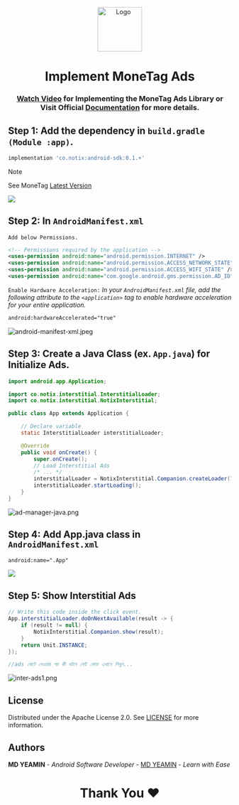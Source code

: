 <p align="center">
  <a href="https://github.com/i-rin-eam/meta-ads">
    <img src="https://raw.githubusercontent.com/i-rin-eam/mone-tag/main/images/mone-tag-img.jpg" alt="Logo" width="100" height="100">
  </a> 
<h1 align='center'>Implement MoneTag Ads</h1>
<h3 align='center'>
    <a href="https://www.youtube.com/watch?v=Sgkp46GS6rk">Watch Video</a> for Implementing the MoneTag Ads Library 
    or Visit Official <a href="https://docs.inappi.co/">Documentation</a> for more details.
</h3>
</p>

## Step 1: Add the dependency in `build.gradle (Module :app)`.
```gradle
implementation 'co.notix:android-sdk:0.1.+'
```
> [!NOTE]
> See MoneTag <a href="https://central.sonatype.com/">Latest Version</a>
<img src="https://raw.githubusercontent.com/i-rin-eam/mone-tag/main/images/build-gradle.png">

## Step 2: In `AndroidManifest.xml` <br>

`Add below Permissions.`
```xml
<!-- Permissions required by the application -->
<uses-permission android:name="android.permission.INTERNET" />
<uses-permission android:name="android.permission.ACCESS_NETWORK_STATE" /> 
<uses-permission android:name="android.permission.ACCESS_WIFI_STATE" /> 
<uses-permission android:name="com.google.android.gms.permission.AD_ID" />
```

`Enable Hardware Acceleration:` *In your `AndroidManifest.xml` file, add the following attribute to the `<application>` tag to enable hardware acceleration for your entire application.*
```xml
android:hardwareAccelerated="true"
```
<img src="https://raw.githubusercontent.com/i-rin-eam/mone-tag/main/images/android-manifest-xml.jpeg" alt="android-manifest-xml.jpeg">

## Step 3: Create a Java Class (ex. `App.java`) for Initialize Ads.
```java
import android.app.Application;

import co.notix.interstitial.InterstitialLoader;
import co.notix.interstitial.NotixInterstitial;

public class App extends Application {

    // Declare variable
    static InterstitialLoader interstitialLoader;

    @Override
    public void onCreate() {
        super.onCreate();
        // Load Interstitial Ads
        /* ... */
        interstitialLoader = NotixInterstitial.Companion.createLoader(7322252);
        interstitialLoader.startLoading();
    }
}
```
<img src="https://raw.githubusercontent.com/i-rin-eam/mone-tag/main/images/app-java.png" alt="ad-manager-java.png">

## Step 4: Add App.java class in `AndroidManifest.xml` <br>
```xml
android:name=".App"
```
<img src="https://raw.githubusercontent.com/i-rin-eam/mone-tag/main/images/android-manifest.png">

## Step 5: Show Interstitial Ads <br>
```java
// Write this code inside the click event.
App.interstitialLoader.doOnNextAvailable(result -> {
    if (result != null) {
        NotixInterstitial.Companion.show(result);
    }
    return Unit.INSTANCE;
});

//ads কেটে দেওয়ার পর কী ঘটবে সেই কোড এখানে লিখুন...
```
<img src="https://raw.githubusercontent.com/i-rin-eam/mone-tag/main/images/int-ads.png" alt="inter-ads1.png">

## License

Distributed under the Apache License 2.0. See <a href="https://github.com/i-rin-eam/mone-tag/blob/main/LICENSE">LICENSE</a> for more information.

## Authors

**MD YEAMIN** - *Android Software Developer* - <a href="https://github.com/i-rin-eam">MD YEAMIN</a> - *Learn with Ease*

<h1 align="center">Thank You ❤️</h1>
